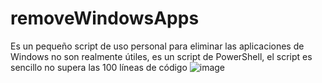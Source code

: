 # removeWindowsApps
Es un pequeño script de uso personal para eliminar las aplicaciones de Windows no son realmente útiles, es un script de PowerShell, el script es sencillo no supera las 100 líneas de código 
![image](https://github.com/mrthoabby/removeWindowsApps/assets/54759585/5e237c41-8a9a-4f5c-9579-b0216d4ad253)

